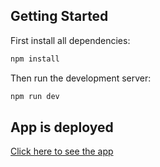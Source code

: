 ## Getting Started

First install all dependencies:

```bash
npm install
```

Then run the development server:

```bash
npm run dev
```


## App is deployed 

[Click here to see the app](https://gymbeam-interview-todo.netlify.app/)
